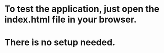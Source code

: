 # To test the application, just open the index.html file in your browser. 
# There is no setup needed.
